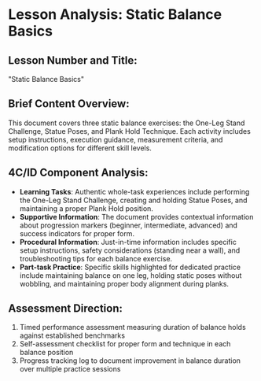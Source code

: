 # Lesson Analysis: Static Balance Basics

## Lesson Number and Title: 
"Static Balance Basics"

## Brief Content Overview:
This document covers three static balance exercises: the One-Leg Stand Challenge, Statue Poses, and Plank Hold Technique. Each activity includes setup instructions, execution guidance, measurement criteria, and modification options for different skill levels.

## 4C/ID Component Analysis:
- **Learning Tasks**: Authentic whole-task experiences include performing the One-Leg Stand Challenge, creating and holding Statue Poses, and maintaining a proper Plank Hold position.
- **Supportive Information**: The document provides contextual information about progression markers (beginner, intermediate, advanced) and success indicators for proper form.
- **Procedural Information**: Just-in-time information includes specific setup instructions, safety considerations (standing near a wall), and troubleshooting tips for each balance exercise.
- **Part-task Practice**: Specific skills highlighted for dedicated practice include maintaining balance on one leg, holding static poses without wobbling, and maintaining proper body alignment during planks.

## Assessment Direction:
1. Timed performance assessment measuring duration of balance holds against established benchmarks
2. Self-assessment checklist for proper form and technique in each balance position
3. Progress tracking log to document improvement in balance duration over multiple practice sessions